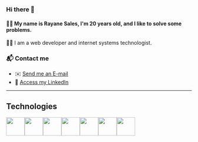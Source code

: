 ### Hi there 👋

#### 👩‍💻 My name is Rayane Sales, I'm 20 years old, and I like to solve some problems.

👩‍🎓 I am a web developer and internet systems technologist.

### 📬 Contact me
- ✉️ [Send me an E-mail](salesrayane11@outlook.com)
- 🪪 [Access my LinkedIn](www.linkedin.com/in/salesrayane11)

---

## Technologies

<img src="https://cdn.jsdelivr.net/gh/devicons/devicon@latest/icons/javascript/javascript-original.svg" width="50px"/><img src="https://cdn.jsdelivr.net/gh/devicons/devicon@latest/icons/typescript/typescript-original.svg" width="50px"/><img src="https://cdn.jsdelivr.net/gh/devicons/devicon@latest/icons/nodejs/nodejs-original.svg" width="50px"/><img src="https://cdn.jsdelivr.net/gh/devicons/devicon@latest/icons/fastify/fastify-original.svg"  width="50px"/><img src="https://cdn.jsdelivr.net/gh/devicons/devicon@latest/icons/express/express-original.svg"  width="50px"/><img src="https://cdn.jsdelivr.net/gh/devicons/devicon@latest/icons/java/java-original.svg"  width="50px"/><img src="https://cdn.jsdelivr.net/gh/devicons/devicon@latest/icons/docker/docker-plain-wordmark.svg" width="50px"/>
